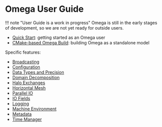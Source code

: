 # Omega User Guide

!!! note "User Guide is a work in progress"
    Omega is still in the early stages of development, so we are not yet ready for
    outside users.

* [Quick Start](QuickStart.md): getting started as an Omega user
* [CMake-based Omega Build](OmegaBuild.md): building Omega as a standalone model

Specific features:

* [Broadcasting](Broadcast.md)
* [Configuration](Config.md)
* [Data Types and Precision](DataTypes.md)
* [Domain Decomposition](Decomp.md)
* [Halo Exchanges](Halo.md)
* [Horizontal Mesh](HorzMesh.md)
* [Parallel IO](IO.md)
* [IO Fields](IOField.md)
* [Logging](Logging.md)
* [Machine Environment](MachEnv.md)
* [Metadata](MetaData.md)
* [Time Manager](TimeMgr.md)